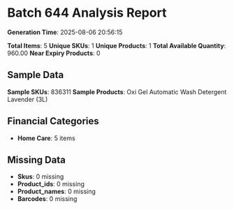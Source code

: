 # Batch 644 Analysis Report

**Generation Time**: 2025-08-06 20:56:15

**Total Items**: 5
**Unique SKUs**: 1
**Unique Products**: 1
**Total Available Quantity**: 960.00
**Near Expiry Products**: 0

## Sample Data
**Sample SKUs**: 836311
**Sample Products**: Oxi Gel Automatic Wash Detergent Lavender (3L)

## Financial Categories
- **Home Care**: 5 items

## Missing Data
- **Skus**: 0 missing
- **Product_ids**: 0 missing
- **Product_names**: 0 missing
- **Barcodes**: 0 missing

